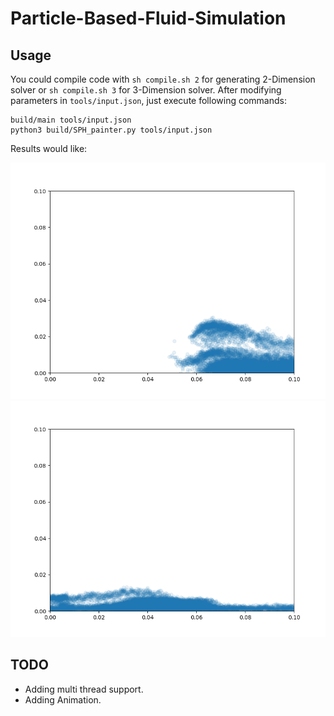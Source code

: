 # Particle-Based-Fluid-Simulation

## Usage

You could compile code with `sh compile.sh 2` for generating 2-Dimension solver or `sh compile.sh 3` for 3-Dimension solver.
After modifying parameters in `tools/input.json`, just execute following commands:

```
build/main tools/input.json
python3 build/SPH_painter.py tools/input.json
```

Results would like:

![Figure_1](.assets/Figure_1.png "Figure_1")
![Figure_2](.assets/Figure_2.png "Figure_2")

## TODO
- Adding multi thread support.
- Adding Animation.
